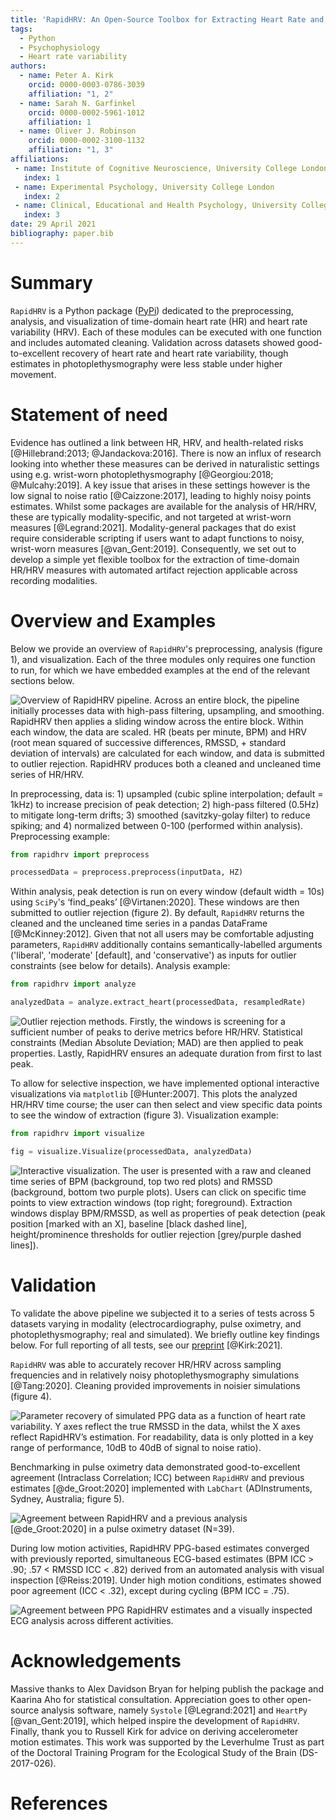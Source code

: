 ```yaml
---
title: 'RapidHRV: An Open-Source Toolbox for Extracting Heart Rate and Heart Rate Variability'
tags:
  - Python
  - Psychophysiology
  - Heart rate variability
authors:
  - name: Peter A. Kirk
    orcid: 0000-0003-0786-3039
    affiliation: "1, 2"
  - name: Sarah N. Garfinkel
    orcid: 0000-0002-5961-1012
    affiliation: 1
  - name: Oliver J. Robinson
    orcid: 0000-0002-3100-1132
    affiliation: "1, 3"
affiliations:
 - name: Institute of Cognitive Neuroscience, University College London
   index: 1
 - name: Experimental Psychology, University College London
   index: 2
 - name: Clinical, Educational and Health Psychology, University College London
   index: 3
date: 29 April 2021
bibliography: paper.bib
---
```


# Summary

`RapidHRV` is a Python package ([PyPi](https://pypi.org/project/rapidhrv/)) dedicated to the
preprocessing, analysis, and visualization of time-domain heart rate (HR) and heart rate variability (HRV). Each of 
these modules can be executed with one function and includes automated cleaning. Validation across datasets showed 
good-to-excellent recovery of heart rate and heart rate variability, though estimates in photoplethysmography were less
stable under higher movement.

# Statement of need

Evidence has outlined a link between HR, HRV, and health-related risks 
[@Hillebrand:2013; @Jandackova:2016]. There is now an influx of research looking into whether these 
measures can be derived in naturalistic settings using e.g. wrist-worn photoplethysmography [@Georgiou:2018; @Mulcahy:2019].
A key issue that arises in these settings however is the low signal to noise ratio 
[@Caizzone:2017], leading to highly noisy points estimates. Whilst some packages are available for the analysis 
of HR/HRV, these are typically modality-specific, and not targeted at wrist-worn measures [@Legrand:2021]. 
Modality-general packages that do exist require considerable scripting if users want to adapt functions to noisy, 
wrist-worn measures [@van_Gent:2019]. Consequently, we set out to develop a simple yet flexible toolbox for the
extraction of time-domain HR/HRV measures with automated artifact rejection applicable across recording modalities.

# Overview and Examples

Below we provide an overview of `RapidHRV`'s preprocessing, analysis (figure 1), and visualization. Each of the three 
modules only requires one function to run, for which we have embedded examples at the end of the relevant sections below.

![Overview of `RapidHRV` pipeline. Across an entire block, the pipeline initially processes data with high-pass 
filtering, upsampling, and smoothing. `RapidHRV` then applies a sliding window across the entire block. Within each 
window, the data are scaled. HR (beats per minute, BPM) and HRV (root mean squared of successive
differences, RMSSD, + standard deviation of intervals) are calculated for each window, and data is submitted to outlier 
rejection. `RapidHRV` produces both a cleaned and uncleaned time series of HR/HRV.
](https://github.com/peterakirk/RapidHRV/blob/main/Images/Pipeline_overview.jpg?raw=true)

In preprocessing, data is: 1) upsampled (cubic spline interpolation; default = 1kHz) to increase precision of peak 
detection; 2) high-pass filtered (0.5Hz) to mitigate long-term drifts; 3) smoothed (savitzky-golay filter) to reduce 
spiking; and 4) normalized between 0-100 (performed within analysis). Preprocessing example:

```python
from rapidhrv import preprocess

processedData = preprocess.preprocess(inputData, HZ)
```

Within analysis, peak detection is run on every window (default width = 10s) using `SciPy`'s 
‘find_peaks’ [@Virtanen:2020]. These windows are then submitted to outlier rejection (figure 2). By default, 
`RapidHRV` returns the cleaned and the uncleaned time series in a pandas DataFrame [@McKinney:2012]. Given that not
all users may be comfortable adjusting parameters, `RapidHRV` additionally contains 
semantically-labelled arguments ('liberal', 'moderate' [default], and 'conservative') as inputs for outlier constraints
(see below for details). Analysis example:

```python
from rapidhrv import analyze

analyzedData = analyze.extract_heart(processedData, resampledRate)
```

![Outlier rejection methods. Firstly, the windows is screening for a sufficient number of peaks to derive 
metrics before HR/HRV. Statistical constraints (Median Absolute Deviation; MAD) are then applied to peak properties. 
Lastly, `RapidHRV` ensures an adequate duration from first to last peak.
](https://github.com/peterakirk/RapidHRV/blob/main/Images/Outlier_flowchart.jpg?raw=true)

To allow for selective inspection, we have implemented optional interactive visualizations via `matplotlib` 
[@Hunter:2007]. This plots the analyzed HR/HRV time course; the user can then
select and view specific data points to see the window of extraction (figure 3). Visualization example:

```python
from rapidhrv import visualize

fig = visualize.Visualize(processedData, analyzedData)
```

![Interactive visualization. The user is presented with a raw and cleaned time series of BPM (background, top two red 
plots) and RMSSD (background, bottom two purple plots). Users can click on specific time points to view extraction 
windows (top right; foreground). Extraction windows display BPM/RMSSD, as well as properties of peak detection (peak 
position \[marked with an X\], baseline \[black dashed line\], height/prominence thresholds for outlier rejection 
\[grey/purple dashed lines\]).
](https://github.com/peterakirk/RapidHRV/blob/main/Images/Time_series_with_click.png?raw=true)

# Validation

To validate the above pipeline we subjected it to a series of tests across 5 datasets varying in modality 
(electrocardiography, pulse oximetry, and photoplethysmography; real and simulated). We briefly outline key findings 
below. For full reporting of all tests, see our [preprint](https://psyarxiv.com/3ewgz/) [@Kirk:2021]. 

`RapidHRV` was able to accurately recover HR/HRV across sampling frequencies and in relatively noisy 
photoplethysmography simulations [@Tang:2020]. Cleaning provided improvements in noisier simulations (figure 4).

![Parameter recovery of simulated PPG data as a function of heart rate variability. Y axes reflect the true 
RMSSD in the data, whilst the X axes reflect `RapidHRV`’s estimation. For 
readability, data is only plotted in a key range of performance, 10dB to 40dB of signal to noise ratio). 
](https://github.com/peterakirk/RapidHRV/blob/main/Images/HRV_plot.png?raw=true)

Benchmarking in pulse oximetry data demonstrated good-to-excellent agreement (Intraclass Correlation; ICC) between 
`RapidHRV` and previous estimates [@de_Groot:2020] implemented with `LabChart` (ADInstruments, Sydney, Australia; figure
5).

![Agreement between RapidHRV and a previous analysis [@de_Groot:2020] in 
a pulse oximetry dataset (N=39).](https://github.com/peterakirk/RapidHRV/blob/main/Images/Benchmarking_plot.png?raw=true)

During low motion activities, RapidHRV PPG-based estimates converged with previously reported, simultaneous ECG-based 
estimates (BPM ICC > .90; .57 < RMSSD ICC < .82) derived from an automated analysis with visual inspection 
[@Reiss:2019]. Under high motion conditions, estimates showed poor agreement (ICC < .32), except during cycling (BPM 
ICC = .75).

![Agreement between PPG RapidHRV estimates and a visually inspected ECG analysis across different activities.
](https://github.com/peterakirk/RapidHRV/blob/main/Images/Wrist_PPG_benchmarking.png?raw=true)

# Acknowledgements

Massive thanks to Alex Davidson Bryan for helping publish the package and Kaarina Aho for statistical consultation. 
Appreciation goes to other open-source analysis software, namely `Systole` [@Legrand:2021] and `HeartPy` 
[@van_Gent:2019], which helped inspire the development of `RapidHRV`. Finally, thank you to Russell Kirk for 
advice on deriving accelerometer motion estimates. This work was supported by the Leverhulme Trust as part of the 
Doctoral Training Program for the Ecological Study of the Brain (DS-2017-026).

# References